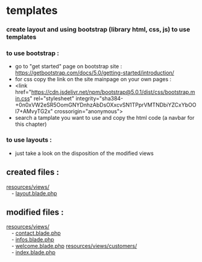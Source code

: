 
# templates

### create layout and using bootstrap (library html, css, js) to use templates

### to use bootstrap :
- go to "get started" page on bootstrap site : https://getbootstrap.com/docs/5.0/getting-started/introduction/
- for css copy the link on the site mainpage on your own pages : 
- \<link href="https://cdn.jsdelivr.net/npm/bootstrap@5.0.1/dist/css/bootstrap.min.css" rel="stylesheet" integrity="sha384-+0n0xVW2eSR5OomGNYDnhzAbDsOXxcvSN1TPprVMTNDbiYZCxYbOOl7+AMvyTG2x" crossorigin="anonymous"\>
- search a tamplate you want to use and copy the html code (a navbar for this chapter)

### to use layouts : 
- just take a look on the disposition of the modified views 


created files :
----------------
[resources/views/](https://github.com/Geoffrey-Carpentier/1st_laravel_project/tree/main/resources/views)
<br/>&emsp;- [layout.blade.php](https://github.com/Geoffrey-Carpentier/1st_laravel_project/blob/7ceef6b6299b8a8be6cc91740a9991a861662510/resources/views/layout.blade.php)
  
modified files :
----------------
[resources/views/](https://github.com/Geoffrey-Carpentier/1st_laravel_project/tree/main/resources/views)
<br/>&emsp;- [contact.blade.php](https://github.com/Geoffrey-Carpentier/1st_laravel_project/blob/7ceef6b6299b8a8be6cc91740a9991a861662510/resources/views/contact.blade.php)
<br/>&emsp;- [infos.blade.php](https://github.com/Geoffrey-Carpentier/1st_laravel_project/blob/7ceef6b6299b8a8be6cc91740a9991a861662510/resources/views/infos.blade.php)
<br/>&emsp;- [welcome.blade.php](https://github.com/Geoffrey-Carpentier/1st_laravel_project/blob/7ceef6b6299b8a8be6cc91740a9991a861662510/resources/views/welcome.blade.php) 
[resources/views/customers/](https://github.com/Geoffrey-Carpentier/1st_laravel_project/tree/main/resources/views/customers)
<br/>&emsp;- [index.blade.php](https://github.com/Geoffrey-Carpentier/1st_laravel_project/blob/7ceef6b6299b8a8be6cc91740a9991a861662510/resources/views/customers/index.blade.php)
